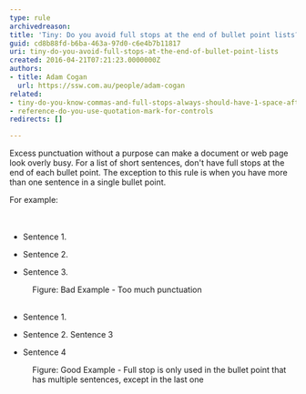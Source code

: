 ```yaml
---
type: rule
archivedreason: 
title: 'Tiny: Do you avoid full stops at the end of bullet point lists?'
guid: cd8b88fd-b6ba-463a-97d0-c6e4b7b11817
uri: tiny-do-you-avoid-full-stops-at-the-end-of-bullet-point-lists
created: 2016-04-21T07:21:23.0000000Z
authors:
- title: Adam Cogan
  url: https://ssw.com.au/people/adam-cogan
related:
- tiny-do-you-know-commas-and-full-stops-always-should-have-1-space-after-them
- reference-do-you-use-quotation-mark-for-controls
redirects: []

---
```



Excess punctuation without a purpose can make a document or web page look overly busy. For a list of short sentences, don't&#160;have full stops at the end of each bullet point. The exception to this rule is when you have more than one sentence in a single bullet point.<br><div>For example&#58;</div>
<br><excerpt class='endintro'></excerpt><br>
<ul><li><p class="ssw15-rteElement-GreyBox">Sentence 1.<br></p></li><li><p class="ssw15-rteElement-GreyBox">Sentence 2.<br></p></li><li><p class="ssw15-rteElement-GreyBox">Sentence 3.<br></p>
   </li></ul><p>
   </p><dd class="ssw15-rteElement-FigureBad">Figure&#58; Bad Example - Too much punctuation</dd><div><br></div><div><ul><li><p class="ssw15-rteElement-GreyBox">Sentence 1.<br></p></li><li><p class="ssw15-rteElement-GreyBox">Sentence 2. Sentence 3<br></p></li><li><p class="ssw15-rteElement-GreyBox">Sentence 4<br></p></li></ul></div><dd class="ssw15-rteElement-FigureGood">Figure&#58; Good Example - Full stop is only used in the bullet point that has multiple sentences, except in the last one​</dd><p><br>
</p>


